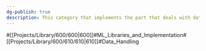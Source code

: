 ```yaml
---
dg-publish: true
description: This category that implements the part that deals with data
---
```

#[[Projects/Library/600/600\|600]]#ML_Libraries_and_Implementation#[[Projects/Library/600/610/610\|610]]#Data_Handling


